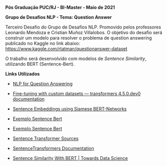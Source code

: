 **Pós Graduação PUC/RJ - BI-Master - Maio de 2021**

**Grupo de Desafios NLP - Tema: Question Answer**

Terceiro Desafio do Grupo de Desafios NLP. Promovido pelos professores Leonardo Mendoza e Cristian Muñoz Villalobos. O objetivo do desafio será construir um modelo para resolver o problema de question answering publicado no Kaggle no link abaixo: https://www.kaggle.com/rtatman/questionanswer-dataset

O trabalho será desenvolvido com modelos de *Sentence Similarity*, utilizando BERT (Sentence-Bert).



**Links Utilizados**

- [NLP for Question Answering](https://qa.fastforwardlabs.com/)

- [Fine-tuning with custom datasets — transformers 4.5.0.dev0 documentation](https://huggingface.co/transformers/custom_datasets.html#question-answering-with-squad-2-0)

- [Sentence Embeddings using Siamese BERT-Networks](https://arxiv.org/pdf/1908.10084.pdf)

- [Exemplo Sentence Bert](https://colab.research.google.com/github/joeddav/blog/blob/master/_notebooks/2020-05-29-ZSL.ipynb#scrollTo=SM-4kizTBy9j)

- [Exemplo Sentence Bert](https://colab.research.google.com/github/joeddav/blog/blob/master/_notebooks/2020-05-29-ZSL.ipynb#scrollTo=SM-4kizTBy9j)

- [Sentence Transformer Sources](https://github.com/UKPLab/sentence-transformers)

- [SentenceTransformers Documentation](https://www.sbert.net/index.html)

- [Sentence Similarity With BERT | Towards Data Science](https://towardsdatascience.com/bert-for-measuring-text-similarity-eec91c6bf9e1)

  
  
  
  
  

